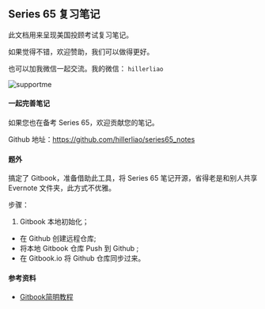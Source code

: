 ## Series 65 复习笔记

此文档用来呈现美国投顾考试复习笔记。

如果觉得不错，欢迎赞助，我们可以做得更好。

也可以加我微信一起交流。我的微信： ` hillerliao `

![supportme](https://xqimg.imedao.com/15b69a8643625143feec8380.png!custom.jpg)

#### 一起完善笔记

如果您也在备考 Series 65，欢迎贡献您的笔记。

Github 地址：https://github.com/hillerliao/series65_notes  

#### 题外

搞定了 Gitbook，准备借助此工具，将 Series 65 笔记开源，省得老是和别人共享 Evernote 文件夹，此方式不优雅。  

步骤：  
1. Gitbook 本地初始化；
- 在 Github 创建远程仓库;
- 将本地 Gitbook 仓库 Push 到 Github ;
- 在 Gitbook.io 将 Github 仓库同步过来。

#### 参考资料  
* [Gitbook简明教程](http://www.chengweiyang.cn/gitbook/basic-usage/README.html)  
